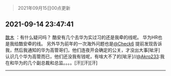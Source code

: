 > 2021年09月15日00点更新
<link rel="stylesheet" href="https://cdn.jsdelivr.net/gh/taotie6/sampleJSON@main/css/photo_show.css">
<meta name="referrer" content="no-referrer" />


 ## 2021-09-14 23:47:41 

 [㪚木](https://www.coolapk.com/feed/29988359?shareKey=MmZkMThmZmZmNDg2NjE0MGM2YTQ~) ：有什么疑问吗？
酷安有几个去华为实过习的还是我牵的线呢。
华为HR也是我给酷安牵的线。
另外华为前年的一次海外问题也是<a class="feed-link-uname" href="/u/Check6">@Check6</a> 提前发现告诉我，然后我通知的华为高管哥们，他们连夜开会确定的公关，才没出大事[呲牙]
认识几个华为高管而已，他们还没我有钱呢<!--break-->，有啥大不了的[呲牙]//<a class="feed-link-uname" href="/u/Akro233">@Akro233</a>:我在和华为的几个副总裁和总监。。。。[汗][汗][汗] 

<div class="album">
</div>

 ------- 

